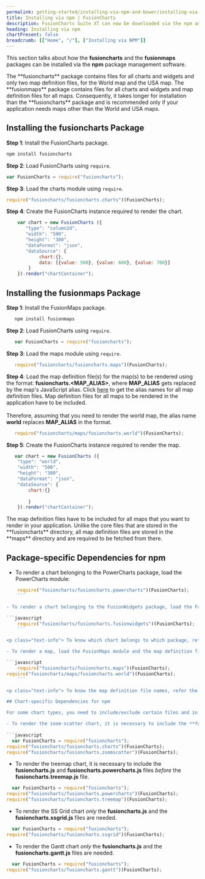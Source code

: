 ```yaml
---
permalink: getting-started/installing-via-npm-and-bower/installing-via-npm.html
title: Installing via npm | FusionCharts
description: FusionCharts Suite XT can now be downloaded via the npm and Bower package managers. This section talks about installing FusionCharts Suite XT via npm.
heading: Installing via npm
chartPresent: false
breadcrumb: [["Home", "/"], ["Installing via NPM"]]
---
```


This section talks about how the **fusioncharts** and the **fusionmaps** packages can be installed via the **npm** package management software.

<p class="text-info"> The **fusioncharts** package contains files for all charts and widgets and only two map definition files, for the World map and the USA map. The **fusionmaps** package contains files for all charts and widgets and map definition files for all maps. Consequently, it takes longer for installation than the **fusioncharts** package and is recommended only if your application needs maps other than the World and USA maps.</p>

## Installing the **fusioncharts** Package

**Step 1**: Install the FusionCharts package.

```javascript
npm install fusioncharts
```
   
**Step 2**: Load FusionCharts using `require`.

```javascript
var FusionCharts = require("fusioncharts");
```
   
**Step 3**: Load the charts module using `require`.

```javascript
require("fusioncharts/fusioncharts.charts")(FusionCharts);
```
   
**Step 4**: Create the FusionCharts instance required to render the chart.

```javascript
	var chart = new FusionCharts ({
	   "type": "column2d",
	   "width": "500",
	   "height": "300",
	   "dataFormat": "json",
	   "dataSource": {
		    chart:{},
		    data: [{value: 500}, {value: 600}, {value: 700}]
	 	}
	}).render("chartContainer");
```

## Installing the **fusionmaps** Package

**Step 1**: Install the FusionMaps package.

```javascript 	
   npm install fusionmaps
   ```

**Step 2**: Load FusionCharts using `require`.

```javascript 
   var FusionCharts = require("fusioncharts");
   ```
   
**Step 3**: Load the maps module using `require`.

```javascript 
   require("fusioncharts/fusioncharts.maps")(FusionCharts);
   ```

   
**Step 4**: Load the map definition file(s) for the map(s) to be rendered using the format: **fusioncharts.&lt;MAP_ALIAS&gt;**, where **MAP_ALIAS** gets replaced by the map's JavaScript alias. Click [here](http://www.fusioncharts.com/dev/getting-started/list-of-maps.html) to get the alias names for all map definition files. Map definition files for all maps to be rendered in the application have to be included. <br> <br> Therefore, assuming that you need to render the world map, the alias name __world__ replaces __MAP_ALIAS__ in the format.
   
```javascript
   require("fusioncharts/maps/fusioncharts.world")(FusionCharts);
   ```

**Step 5**: Create the FusionCharts instance required to render the map.

```javascript   
   var chart = new FusionCharts ({
	"type": "world",
	"width": "500",
	"height": "300",
	"dataFormat": "json",
	"dataSource": {
		chart:{}
		
		}	
	}).render("chartContainer");
```

<p class="text-info"> The map definition files have to be included for all maps that you want to render in your application. Unlike the core files that are stored in the **fusioncharts** directory, all map definition files are stored in the **maps** directory and are required to be fetched from there. </p>

## Package-specific Dependencies for npm

- To render a chart belonging to the PowerCharts package, load the PowerCharts module:

```javascript
	require("fusioncharts/fusioncharts.powercharts")(FusionCharts);
	```

- To render a chart belonging to the FusionWidgets package, load the FusionWidgets module:

```javascript
	require("fusioncharts/fusioncharts.fusionwidgets")(FusionCharts);
	```

<p class="text-info"> To know which chart belongs to which package, refer the [list of charts](http://www.fusioncharts.com/dev/getting-started/list-of-charts.html). </p>

- To render a map, load the FusionMaps module and the map definition file for that map:

```javascript
	require("fusioncharts/fusioncharts.maps")(FusionCharts);  
require("fusioncharts/maps/fusioncharts.world")(FusionCharts);
	```

<p class="text-info"> To know the map definition file names, refer the [list of maps](http://www.fusioncharts.com/dev/getting-started/list-of-maps.html). </p>

## Chart-specific Dependencies for npm

For some chart types, you need to include/exclude certain files and in a certain order. These chart types and the corresponding files are mentioned below:

- To render the zoom-scatter chart, it is necessary to include the **fusioncharts.js** and **fusioncharts.charts.js** files _before_ the **fusioncharts.zoomscatter.js** file.
  
```javascript
  var FusionCharts = require("fusioncharts");
require("fusioncharts/fusioncharts.charts")(FusionCharts);
require("fusioncharts/fusioncharts.zoomscatter")(FusionCharts);
  ```

- To render the treemap chart, it is necessary to include the **fusioncharts.js** and **fusioncharts.powercharts.js** files _before_ the **fusioncharts.treemap.js** file.

```javascript
  var FusionCharts = require("fusioncharts");  
require("fusioncharts/fusioncharts.powercharts")(FusionCharts);  
require("fusioncharts/fusioncharts.treemap")(FusionCharts);
  ```

- To render the SS Grid chart _only_ the **fusioncharts.js** and the **fusioncharts.ssgrid.js** files are needed.

```javascript
  var FusionCharts = require("fusioncharts");  
require("fusioncharts/fusioncharts.ssgrid")(FusionCharts);
  ```

- To render the Gantt chart _only_ the **fusioncharts.js** and the **fusioncharts.gantt.js** files are needed.

```javascript
  var FusionCharts = require("fusioncharts");  
require("fusioncharts/fusioncharts.gantt")(FusionCharts);
  ```